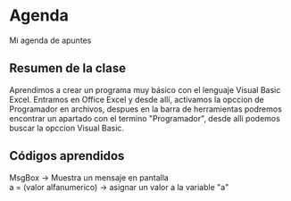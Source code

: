# Agenda
Mi agenda de apuntes
## Resumen de la clase
Aprendimos a crear un programa muy básico con el lenguaje Visual Basic Excel. Entramos en Office Excel y desde allí, activamos la opccion de Programador en archivos, despues en la barra de herramientas podremos encontrar un apartado con el termino "Programador", desde alli podemos buscar la opccion Visual Basic.
## Códigos aprendidos
MsgBox -> Muestra un mensaje en pantalla  
a = (valor alfanumerico) -> asignar un valor a la variable "a"  
